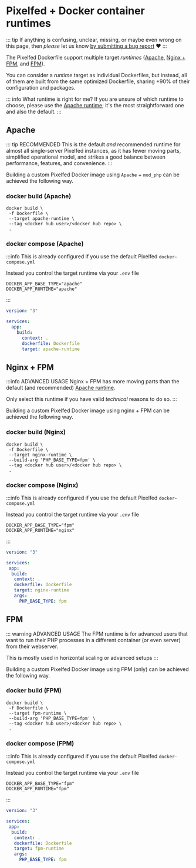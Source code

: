 # Pixelfed + Docker container runtimes

::: tip If anything is confusing, unclear, missing, or maybe even wrong on this page, then *please* let us know [by submitting a bug report](https://github.com/pixelfed/pixelfed/issues/new) :heart:
:::

The Pixelfed Dockerfile support multiple target *runtimes* ([Apache](#apache), [Nginx + FPM](#nginx-fpm), and [FPM](#fpm)).

You can consider a *runtime* target as individual Dockerfiles, but instead, all of them are built from the same optimized Dockerfile, sharing +90% of their configuration and packages.

::: info What runtime is right for me?
If you are unsure of which runtime to choose, please use the [Apache runtime](#apache); it's the most straightforward one and also the default.
:::

## Apache  <Badge type="tip" text="Recommended" />

::: tip RECOMMENDED
This is the default *and* recommended runtime for almost all single-server Pixelfed instances, as it has fewer moving parts, simplified operational model, and strikes a good balance between performance, features, and convenience.
:::

Building a custom Pixelfed Docker image using `Apache` + `mod_php` can be achieved the following way.

### docker build (Apache)

```shell
docker build \
 -f Dockerfile \
 --target apache-runtime \
 --tag <docker hub user>/<docker hub repo> \
 .
```

### docker compose (Apache)

:::info This is already configured if you use the default Pixelfed `docker-compose.yml`

Instead you control the target runtime via your `.env` file

```shell
DOCKER_APP_BASE_TYPE="apache"
DOCKER_APP_RUNTIME="apache"
```

:::

```yaml
version: "3"

services:
  app:
    build:
      context: .
      dockerfile: Dockerfile
      target: apache-runtime
```

## Nginx + FPM <Badge type="warning" text="Advanced" />

:::info ADVANCED USAGE
Nginx + FPM has more moving parts than the default (and recommended) [Apache runtime](#apache).

Only select this runtime if you have valid *technical* reasons to do so.
:::

Building a custom Pixelfed Docker image using nginx + FPM can be achieved the following way.

### docker build (Nginx)

```shell
docker build \
 -f Dockerfile \
 --target nginx-runtime \
 --build-arg 'PHP_BASE_TYPE=fpm' \
 --tag <docker hub user>/<docker hub repo> \
 .
```

### docker compose (Nginx)

:::info This is already configured if you use the default Pixelfed `docker-compose.yml`

Instead you control the target runtime via your `.env` file

```shell
DOCKER_APP_BASE_TYPE="fpm"
DOCKER_APP_RUNTIME="nginx"
```

:::

```yaml
version: "3"

services:
 app:
  build:
   context: .
   dockerfile: Dockerfile
   target: nginx-runtime
   args:
     PHP_BASE_TYPE: fpm
```

## FPM <Badge type="warning" text="Advanced" />

::: warning ADVANCED USAGE
The FPM runtime is for advanced users that want to run their PHP processes in a different container (or even server) from their webserver.

This is mostly used in horizontal scaling or advanced setups
:::

Building a custom Pixelfed Docker image using FPM (only) can be achieved the following way.

### docker build (FPM)

```shell
docker build \
 -f Dockerfile \
 --target fpm-runtime \
 --build-arg 'PHP_BASE_TYPE=fpm' \
 --tag <docker hub user>/<docker hub repo> \
 .
```

### docker compose (FPM)

:::info This is already configured if you use the default Pixelfed `docker-compose.yml`

Instead you control the target runtime via your `.env` file

```shell
DOCKER_APP_BASE_TYPE="fpm"
DOCKER_APP_RUNTIME="fpm"
```

:::

```yaml
version: "3"

services:
 app:
  build:
   context: .
   dockerfile: Dockerfile
   target: fpm-runtime
   args:
     PHP_BASE_TYPE: fpm
```
